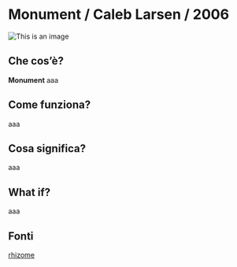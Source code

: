 # Monument / Caleb Larsen / 2006
![This is an image](https://laurademers.files.wordpress.com/2012/10/screen-shot-2012-10-18-at-12-24-34-am.png)

## Che cos’è?
**Monument** aaa

## Come funziona?
aaa

## Cosa significa?
aaa

## What if?
aaa

## Fonti
[rhizome](https://rhizome.org/editorial/2008/oct/01/computational-poetics/)
